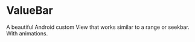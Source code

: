 ValueBar
========

A beautiful Android custom View that works similar to a range or seekbar. With animations.
